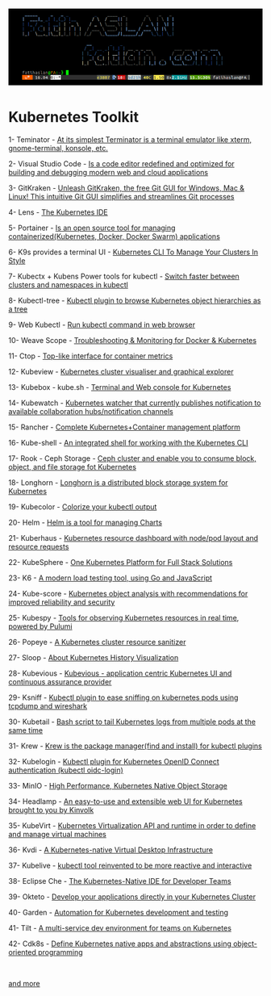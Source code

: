 # ![](bh.png)

# Kubernetes Toolkit


1- Teminator - [At its simplest Terminator is a terminal emulator like xterm, gnome-terminal, konsole, etc.](https://terminator-gtk3.readthedocs.io/en/latest/) <br>

2- Visual Studio Code - [Is a code editor redefined and optimized for building and debugging modern web and cloud applications](https://code.visualstudio.com/download) <br>

3- GitKraken - [Unleash GitKraken, the free Git GUI for Windows, Mac & Linux! This intuitive Git GUI simplifies and streamlines Git processes](https://www.gitkraken.com/download) <br>

4- Lens - [The Kubernetes IDE](https://github.com/lensapp/lens) <br>

5- Portainer - [Is an open source tool for managing containerized(Kubernetes, Docker, Docker Swarm) applications](https://github.com/portainer/k8s) <br>

6- K9s provides a terminal UI - [Kubernetes CLI To Manage Your Clusters In Style](https://github.com/derailed/k9s) <br>

7- Kubectx + Kubens Power tools for kubectl - [Switch faster between clusters and namespaces in kubectl](https://github.com/ahmetb/kubectx) <br>

8- Kubectl-tree - [Kubectl plugin to browse Kubernetes object hierarchies as a tree](https://github.com/ahmetb/kubectl-tree) <br>

9- Web Kubectl - [Run kubectl command in web browser](https://github.com/KubeOperator/webkubectl) <br>

10- Weave Scope - [Troubleshooting & Monitoring for Docker & Kubernetes](https://github.com/weaveworks/scope) <br>

11- Ctop - [Top-like interface for container metrics](https://github.com/bcicen/ctop) <br>

12- Kubeview - [Kubernetes cluster visualiser and graphical explorer](https://github.com/benc-uk/kubeview) <br>

13- Kubebox - kube.sh - [Terminal and Web console for Kubernetes](https://github.com/astefanutti/kubebox) <br>

14- Kubewatch - [Kubernetes watcher that currently publishes notification to available collaboration hubs/notification channels](https://github.com/bitnami-labs/kubewatch) <br>

15- Rancher - [Complete Kubernetes+Container management platform](https://github.com/rancher/rancher) <br>

16- Kube-shell - [An integrated shell for working with the Kubernetes CLI](https://github.com/cloudnativelabs/kube-shell) <br>

17- Rook - Ceph Storage - [Ceph cluster and enable you to consume block, object, and file storage fot Kubernetes](https://rook.io/docs/rook/v1.5/ceph-quickstart.html) <br>

18- Longhorn - [Longhorn is a distributed block storage system for Kubernetes](https://github.com/longhorn/longhorn) <br>

19- Kubecolor - [Colorize your kubectl output](https://github.com/dty1er/kubecolor) <br>

20- Helm - [Helm is a tool for managing Charts](https://github.com/helm/helm) <br>

21- Kuberhaus - [Kubernetes resource dashboard with node/pod layout and resource requests](https://github.com/stevelacy/kuberhaus) <br>

22- KubeSphere - [One Kubernetes Platform for Full Stack Solutions](https://kubesphere.io/) <br>

23- K6 - [A modern load testing tool, using Go and JavaScript](https://github.com/k6io/k6) <br>

24- Kube-score - [Kubernetes object analysis with recommendations for improved reliability and security](https://github.com/zegl/kube-score) <br>

25- Kubespy - [Tools for observing Kubernetes resources in real time, powered by Pulumi](https://github.com/pulumi/kubespy) <br>

26- Popeye - [A Kubernetes cluster resource sanitizer](https://github.com/derailed/popeye) <br>

27- Sloop - [About Kubernetes History Visualization](https://github.com/salesforce/sloop) <br>

28- Kubevious - [Kubevious - application centric Kubernetes UI and continuous assurance provider](https://github.com/kubevious/kubevious) <br>

29- Ksniff - [Kubectl plugin to ease sniffing on kubernetes pods using tcpdump and wireshark](https://github.com/eldadru/ksniff) <br>

30- Kubetail - [Bash script to tail Kubernetes logs from multiple pods at the same time ](https://github.com/johanhaleby/kubetail) <br>

31- Krew - [Krew is the package manager(find and install) for kubectl plugins](https://github.com/kubernetes-sigs/krew) <br>

32- Kubelogin - [Kubectl plugin for Kubernetes OpenID Connect authentication (kubectl oidc-login)](https://github.com/int128/kubelogin) <br>

33- MinIO - [High Performance, Kubernetes Native Object Storage](https://github.com/minio/minio) <br>

34- Headlamp - [An easy-to-use and extensible web UI for Kubernetes brought to you by Kinvolk](https://github.com/kinvolk/headlamp) <br>

35- KubeVirt - [Kubernetes Virtualization API and runtime in order to define and manage virtual machines](https://github.com/kubevirt/kubevirt) <br>

36- Kvdi - [A Kubernetes-native Virtual Desktop Infrastructure](https://github.com/kvdi/kvdi) <br>

37- Kubelive - [kubectl tool reinvented to be more reactive and interactive](https://github.com/ameerthehacker/kubelive) <br>

38- Eclipse Che - [The Kubernetes-Native IDE for Developer Teams](https://github.com/eclipse/che) <br>

39- Okteto - [Develop your applications directly in your Kubernetes Cluster](https://github.com/okteto/okteto) <br>

40- Garden - [Automation for Kubernetes development and testing](https://github.com/garden-io/garden) <br>

41- Tilt - [A multi-service dev environment for teams on Kubernetes](https://github.com/tilt-dev/tilt) <br>

42- Cdk8s - [Define Kubernetes native apps and abstractions using object-oriented programming](https://github.com/cdk8s-team/cdk8s) <br>

<br>

[and more](https://collabnix.github.io/kubetools/)
